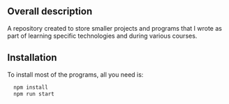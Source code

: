 
## Overall description

 A repository created to store smaller projects and programs that I wrote as part of learning specific technologies and during various courses.



## Installation

To install most of the programs, all you need is:

```bash
  npm install
  npm run start
```
    